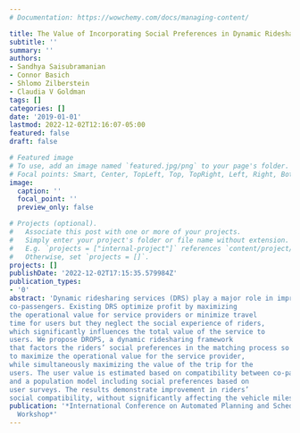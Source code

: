 ```yaml
---
# Documentation: https://wowchemy.com/docs/managing-content/

title: The Value of Incorporating Social Preferences in Dynamic Ridesharing
subtitle: ''
summary: ''
authors:
- Sandhya Saisubramanian
- Connor Basich
- Shlomo Zilberstein
- Claudia V Goldman
tags: []
categories: []
date: '2019-01-01'
lastmod: 2022-12-02T12:16:07-05:00
featured: false
draft: false

# Featured image
# To use, add an image named `featured.jpg/png` to your page's folder.
# Focal points: Smart, Center, TopLeft, Top, TopRight, Left, Right, BottomLeft, Bottom, BottomRight.
image:
  caption: ''
  focal_point: ''
  preview_only: false

# Projects (optional).
#   Associate this post with one or more of your projects.
#   Simply enter your project's folder or file name without extension.
#   E.g. `projects = ["internal-project"]` references `content/project/deep-learning/index.md`.
#   Otherwise, set `projects = []`.
projects: []
publishDate: '2022-12-02T17:15:35.579984Z'
publication_types:
- '0'
abstract: 'Dynamic ridesharing services (DRS) play a major role in improving the efficiency of urban transportation. User satisfaction in dynamic ridesharing is determined by multiple factors such as travel time, cost, and social compatibility with
co-passengers. Existing DRS optimize profit by maximizing
the operational value for service providers or minimize travel
time for users but they neglect the social experience of riders,
which significantly influences the total value of the service to
users. We propose DROPS, a dynamic ridesharing framework
that factors the riders’ social preferences in the matching process so as to improve the quality of the trips formed. Scheduling trips for users is a multi-objective optimization that aims
to maximize the operational value for the service provider,
while simultaneously maximizing the value of the trip for the
users. The user value is estimated based on compatibility between co-passengers and the ride time. We then present a realtime matching algorithm for trip formation. Finally, we evaluate our approach empirically using real-world taxi trips data,
and a population model including social preferences based on
user surveys. The results demonstrate improvement in riders’
social compatibility, without significantly affecting the vehicle miles for the service provider and travel time for users.'
publication: '*International Conference on Automated Planning and Scheduling SPARK
  Workshop*'
---
```

